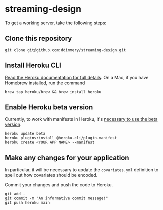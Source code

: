 # streaming-design
 
To get a working server, take the following steps:

## Clone this repository
```
git clone git@github.com:ddimmery/streaming-design.git
```

## Install Heroku CLI
[Read the Heroku documentation for full details](https://devcenter.heroku.com/articles/heroku-cli). On a Mac, if you have Homebrew installed, run the command
```
brew tap heroku/brew && brew install heroku
```

## Enable Heroku beta version

Currently, to work with manifests in Heroku, it's [necessary to use the beta version](https://devcenter.heroku.com/articles/build-docker-images-heroku-yml#creating-your-app-from-setup).

```
heroku update beta
heroku plugins:install @heroku-cli/plugin-manifest
heroku create <YOUR APP NAME> --manifest
```

## Make any changes for your application

In particular, it will be necessary to update the `covariates.yml` definition to spell out how covariates should be encoded.

Commit your changes and push the code to Heroku.

```
git add .
git commit -m "An informative commit message!"
git push heroku main
```